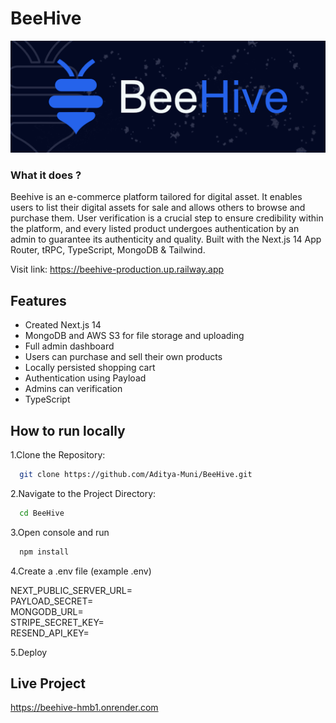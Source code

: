 # BeeHive

[![Project Image](https://raw.githubusercontent.com/Aditya-Muni/BeeHive/main/public/thumbnail.png)](https://beehive-hmb1.onrender.com)

### What it does ?

Beehive is an e-commerce platform tailored for digital asset. It enables users to list their digital assets for sale and allows others to browse and purchase them. User verification is a crucial step to ensure credibility within the platform, and every listed product undergoes authentication by an admin to guarantee its authenticity and quality.
Built with the Next.js 14 App Router, tRPC, TypeScript, MongoDB & Tailwind.

Visit link: https://beehive-production.up.railway.app

## Features

- Created Next.js 14
- MongoDB and AWS S3 for file storage and uploading
- Full admin dashboard
- Users can purchase and sell their own products
- Locally persisted shopping cart
- Authentication using Payload
- Admins can verification
- TypeScript

## How to run locally

1.Clone the Repository:

```bash
  git clone https://github.com/Aditya-Muni/BeeHive.git
```

2.Navigate to the Project Directory:

```bash
  cd BeeHive
```

3.Open console and run

```bash
  npm install
```

4.Create a .env file (example .env)

NEXT_PUBLIC_SERVER_URL= <br />
PAYLOAD_SECRET=<br />
MONGODB_URL=<br />
STRIPE_SECRET_KEY=<br />
RESEND_API_KEY=<br />

5.Deploy

## Live Project

https://beehive-hmb1.onrender.com
